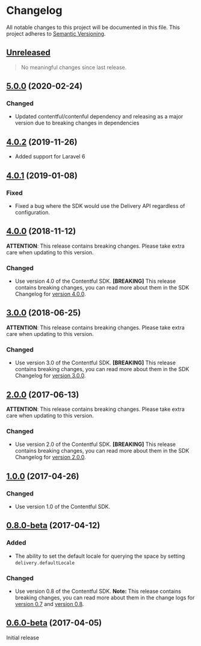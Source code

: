 # Changelog

All notable changes to this project will be documented in this file.
This project adheres to [Semantic Versioning](http://semver.org/).

## [Unreleased](https://github.com/contentful/contentful-laravel/compare/5.0.0...HEAD)

<!-- PENDING-CHANGES -->
> No meaningful changes since last release.
<!-- /PENDING-CHANGES -->

## [5.0.0](https://github.com/contentful/contentful-laravel/tree/5.0.0) (2020-02-24)

### Changed

* Updated contentful/contenful dependency and releasing as a major version due to breaking changes in dependencies

## [4.0.2](https://github.com/contentful/contentful-laravel/tree/4.0.2) (2019-11-26)

* Added support for Laravel 6

## [4.0.1](https://github.com/contentful/contentful-laravel/tree/4.0.1) (2019-01-08)

### Fixed
* Fixed a bug where the SDK would use the Delivery API regardless of configuration.

## [4.0.0](https://github.com/contentful/contentful-laravel/tree/4.0.0) (2018-11-12)

**ATTENTION**: This release contains breaking changes. Please take extra care when updating to this version.

### Changed
* Use version 4.0 of the Contentful SDK. **[BREAKING]** This release contains breaking changes, you can read more about them in the SDK Changelog for [version 4.0.0](https://github.com/contentful/contentful.php/releases/tag/4.0.0).

## [3.0.0](https://github.com/contentful/contentful-laravel/tree/3.0.0) (2018-06-25)

**ATTENTION**: This release contains breaking changes. Please take extra care when updating to this version.

### Changed
* Use version 3.0 of the Contentful SDK. **[BREAKING]** This release contains breaking changes, you can read more about them in the SDK Changelog for [version 3.0.0](https://github.com/contentful/contentful.php/releases/tag/3.0.0).

## [2.0.0](https://github.com/contentful/contentful-laravel/tree/2.0.0) (2017-06-13)

**ATTENTION**: This release contains breaking changes. Please take extra care when updating to this version.

### Changed
* Use version 2.0 of the Contentful SDK. **[BREAKING]** This release contains breaking changes, you can read more about them in the SDK Changelog for [version 2.0.0](https://github.com/contentful/contentful.php/releases/tag/2.0.0).

## [1.0.0](https://github.com/contentful/contentful-laravel/tree/1.0.0) (2017-04-26)

### Changed
* Use version 1.0 of the Contentful SDK.

## [0.8.0-beta](https://github.com/contentful/contentful-laravel/tree/0.8.0-beta) (2017-04-12)

### Added
* The ability to set the default locale for querying the space by setting `delivery.defaultLocale`

### Changed
* Use version 0.8 of the Contentful SDK. **Note:** This release contains breaking changes, you can read more about them
in the change logs for [version 0.7](https://github.com/contentful/contentful.php/releases/tag/0.7.0-beta) and [version 0.8](https://github.com/contentful/contentful.php/releases/tag/0.8.0-beta).

## [0.6.0-beta](https://github.com/contentful/contentful-laravel/tree/0.6.0-beta) (2017-04-05)

Initial release
